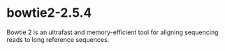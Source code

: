 # bowtie2-2.5.4
Bowtie 2 is an ultrafast and memory-efficient tool for aligning sequencing reads to long reference sequences.
